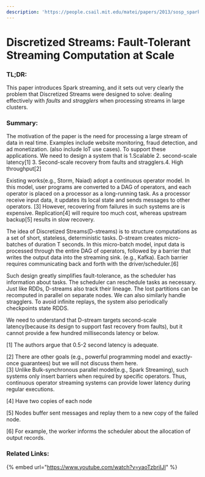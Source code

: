 ```yaml
---
description: 'https://people.csail.mit.edu/matei/papers/2013/sosp_spark_streaming.pdf'
---
```


# Discretized Streams: Fault-Tolerant Streaming Computation at Scale

### TL;DR:

This paper introduces Spark streaming, and it sets out very clearly the problem that Discretized Streams were designed to solve: dealing effectively with _faults_ and _stragglers_ when processing streams in large clusters. 

### Summary:

The motivation of the paper is the need for processing a large stream of data in real time. Examples include website monitoring, fraud detection, and ad monetization. \(also include IoT use cases\). To support these applications. We need to design a system that is 1.Scalable 2. second-scale latency\[1\] 3. Second-scale recovery from faults and stragglers.4. High throughput\[2\]

Existing works\(e.g., Storm, Naiad\) adopt a continuous operator model. In this model, user programs are converted to a DAG of operators, and each operator is placed on a processor as a long-running task. As a processor receive input data, it updates its local state and sends messages to other operators. \[3\] However, recovering from failures in such systems are is expensive. Replication\[4\] will require too much cost, whereas upstream backup\[5\] results in slow recovery.

The idea of Discretized Streams\(D-streams\) is to structure computations as a set of short, stateless, deterministic tasks. D-stream creates micro-batches of duration T seconds. In this micro-batch model, input data is processed through the entire DAG of operators, followed by a barrier that writes the output data into the streaming sink. \(e.g., Kafka\). Each barrier requires communicating back and forth with the driver/scheduler.\[6\]

Such design greatly simplifies fault-tolerance, as the scheduler has information about tasks. The scheduler can reschedule tasks as necessary. Just like RDDs, D-streams also track their lineage. The lost partitions can be recomputed in parallel on separate nodes. We can also similarly handle stragglers. To avoid infinite replays, the system also periodically checkpoints state RDDS.

We need to understand that D-stream targets second-scale latency\(because its design to support fast recovery from faults\), but it cannot provide a few hundred milliseconds latency or below.

\[1\] The authors argue that 0.5-2 second latency is adequate. 

\[2\] There are other goals \(e.g., powerful programming model and exactly-once guarantees\) but we will not discuss them here.  
\[3\] Unlike Bulk-synchronous parallel model\(e.g., Spark Streaming\), such systems only insert barriers when required by specific operators. Thus, continuous operator streaming systems can provide lower latency during regular executions. 

\[4\] Have two copies of each node 

\[5\] Nodes buffer sent messages and replay them to a new copy of the failed node. 

\[6\] For example, the worker informs the scheduler about the allocation of output records.

### Related Links:

{% embed url="https://www.youtube.com/watch?v=yaoTzbriIJI" %}



